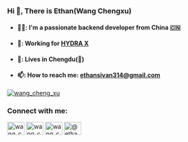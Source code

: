 ### Hi 👋, There is Ethan(Wang Chengxu)
- #### 🧑‍💻: I'm a passionate backend developer from China 🇨🇳
- #### 🏢: Working for [HYDRA X](https://www.hydrax.io/)
- #### 📍: Lives in Chengdu(🐼)
- #### 📫: How to reach me: **ethansivan314@gmail.com**

<p align="left"> <a href="https://x.com/wang_cheng_xu" target="blank"><img src="https://img.shields.io/twitter/follow/wang_cheng_xu?logo=twitter&style=for-the-badge" alt="wang_cheng_xu" /></a> </p>

<h3 align="left">Connect with me:</h3>
<p align="left">
<a href="https://x.com/wang_cheng_xu" target="blank"><img align="center" src="https://raw.githubusercontent.com/rahuldkjain/github-profile-readme-generator/master/src/images/icons/Social/twitter.svg" alt="wang_cheng_xu" height="30" width="40" /></a>
<a href="https://instagram.com/wang_cheng_xu" target="blank"><img align="center" src="https://raw.githubusercontent.com/rahuldkjain/github-profile-readme-generator/master/src/images/icons/Social/instagram.svg" alt="wang_cheng_xu" height="30" width="40" /></a>
<a href="https://fb.com/wangchengxu314" target="blank"><img align="center" src="https://raw.githubusercontent.com/rahuldkjain/github-profile-readme-generator/master/src/images/icons/Social/facebook.svg" alt="wang_cheng_xu" height="30" width="40" /></a>
<a href="https://medium.com/@ethansivan314" target="blank"><img align="center" src="https://raw.githubusercontent.com/rahuldkjain/github-profile-readme-generator/master/src/images/icons/Social/medium.svg" alt="@ethansivan314" height="30" width="40" /></a>
</p>

